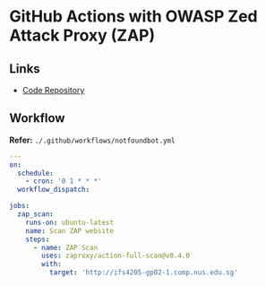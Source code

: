 # GitHub Actions with OWASP Zed Attack Proxy (ZAP)

## Links

- [Code Repository](https://github.com/zaproxy/action-full-scan)

<!--
https://github.com/zaproxy/action-baseline
https://github.com/zaproxy/action-api-scan
-->

## Workflow

**Refer:** `./.github/workflows/notfoundbot.yml`

```yml
---
on:
  schedule:
    - cron: '0 1 * * *'
  workflow_dispatch:

jobs:
  zap_scan:
    runs-on: ubuntu-latest
    name: Scan ZAP website
    steps:
      - name: ZAP Scan
        uses: zaproxy/action-full-scan@v0.4.0
        with:
          target: 'http://ifs4205-gp02-1.comp.nus.edu.sg'
```

